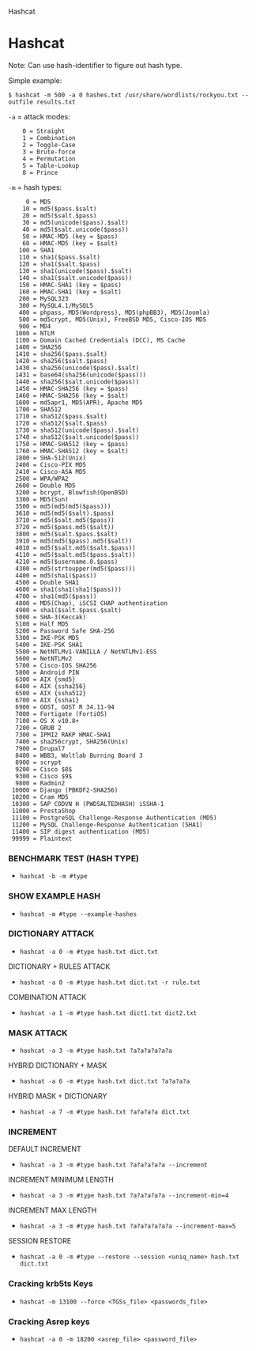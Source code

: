 Hashcat

# Hashcat

Note: Can use hash-identifier to figure out hash type.

Simple example:
```
$ hashcat -m 500 -a 0 hashes.txt /usr/share/wordlists/rockyou.txt --outfile results.txt
```
`-a` = attack modes:
```
    0 = Straight
    1 = Combination
    2 = Toggle-Case
    3 = Brute-force
    4 = Permutation
    5 = Table-Lookup
    8 = Prince
```

`-m` = hash types:
```
     0 = MD5
    10 = md5($pass.$salt)
    20 = md5($salt.$pass)
    30 = md5(unicode($pass).$salt)
    40 = md5($salt.unicode($pass))
    50 = HMAC-MD5 (key = $pass)
    60 = HMAC-MD5 (key = $salt)
   100 = SHA1
   110 = sha1($pass.$salt)
   120 = sha1($salt.$pass)
   130 = sha1(unicode($pass).$salt)
   140 = sha1($salt.unicode($pass))
   150 = HMAC-SHA1 (key = $pass)
   160 = HMAC-SHA1 (key = $salt)
   200 = MySQL323
   300 = MySQL4.1/MySQL5
   400 = phpass, MD5(Wordpress), MD5(phpBB3), MD5(Joomla)
   500 = md5crypt, MD5(Unix), FreeBSD MD5, Cisco-IOS MD5
   900 = MD4
  1000 = NTLM
  1100 = Domain Cached Credentials (DCC), MS Cache
  1400 = SHA256
  1410 = sha256($pass.$salt)
  1420 = sha256($salt.$pass)
  1430 = sha256(unicode($pass).$salt)
  1431 = base64(sha256(unicode($pass)))
  1440 = sha256($salt.unicode($pass))
  1450 = HMAC-SHA256 (key = $pass)
  1460 = HMAC-SHA256 (key = $salt)
  1600 = md5apr1, MD5(APR), Apache MD5
  1700 = SHA512
  1710 = sha512($pass.$salt)
  1720 = sha512($salt.$pass)
  1730 = sha512(unicode($pass).$salt)
  1740 = sha512($salt.unicode($pass))
  1750 = HMAC-SHA512 (key = $pass)
  1760 = HMAC-SHA512 (key = $salt)
  1800 = SHA-512(Unix)
  2400 = Cisco-PIX MD5
  2410 = Cisco-ASA MD5
  2500 = WPA/WPA2
  2600 = Double MD5
  3200 = bcrypt, Blowfish(OpenBSD)
  3300 = MD5(Sun)
  3500 = md5(md5(md5($pass)))
  3610 = md5(md5($salt).$pass)
  3710 = md5($salt.md5($pass))
  3720 = md5($pass.md5($salt))
  3800 = md5($salt.$pass.$salt)
  3910 = md5(md5($pass).md5($salt))
  4010 = md5($salt.md5($salt.$pass))
  4110 = md5($salt.md5($pass.$salt))
  4210 = md5($username.0.$pass)
  4300 = md5(strtoupper(md5($pass)))
  4400 = md5(sha1($pass))
  4500 = Double SHA1
  4600 = sha1(sha1(sha1($pass)))
  4700 = sha1(md5($pass))
  4800 = MD5(Chap), iSCSI CHAP authentication
  4900 = sha1($salt.$pass.$salt)
  5000 = SHA-3(Keccak)
  5100 = Half MD5
  5200 = Password Safe SHA-256
  5300 = IKE-PSK MD5
  5400 = IKE-PSK SHA1
  5500 = NetNTLMv1-VANILLA / NetNTLMv1-ESS
  5600 = NetNTLMv2
  5700 = Cisco-IOS SHA256
  5800 = Android PIN
  6300 = AIX {smd5}
  6400 = AIX {ssha256}
  6500 = AIX {ssha512}
  6700 = AIX {ssha1}
  6900 = GOST, GOST R 34.11-94
  7000 = Fortigate (FortiOS)
  7100 = OS X v10.8+
  7200 = GRUB 2
  7300 = IPMI2 RAKP HMAC-SHA1
  7400 = sha256crypt, SHA256(Unix)
  7900 = Drupal7
  8400 = WBB3, Woltlab Burning Board 3
  8900 = scrypt
  9200 = Cisco $8$
  9300 = Cisco $9$
  9800 = Radmin2
 10000 = Django (PBKDF2-SHA256)
 10200 = Cram MD5
 10300 = SAP CODVN H (PWDSALTEDHASH) iSSHA-1
 11000 = PrestaShop
 11100 = PostgreSQL Challenge-Response Authentication (MD5)
 11200 = MySQL Challenge-Response Authentication (SHA1)
 11400 = SIP digest authentication (MD5)
 99999 = Plaintext
```

### BENCHMARK TEST (HASH TYPE)

- `hashcat -b -m #type`

### SHOW EXAMPLE HASH

- `hashcat -m #type --example-hashes`

### DICTIONARY ATTACK

- `hashcat -a 0 -m #type hash.txt dict.txt`

DICTIONARY + RULES ATTACK

- `hashcat -a 0 -m #type hash.txt dict.txt -r rule.txt`

COMBINATION ATTACK

- `hashcat -a 1 -m #type hash.txt dict1.txt dict2.txt`

### MASK ATTACK

- `hashcat -a 3 -m #type hash.txt ?a?a?a?a?a?a`

HYBRID DICTIONARY + MASK

- `hashcat -a 6 -m #type hash.txt dict.txt ?a?a?a?a`

HYBRID MASK + DICTIONARY

- `hashcat -a 7 -m #type hash.txt ?a?a?a?a dict.txt`


### INCREMENT

DEFAULT INCREMENT

- `hashcat -a 3 -m #type hash.txt ?a?a?a?a?a --increment`

INCREMENT MINIMUM LENGTH

- `hashcat -a 3 -m #type hash.txt ?a?a?a?a?a --increment-min=4`

INCREMENT MAX LENGTH

- `hashcat -a 3 -m #type hash.txt ?a?a?a?a?a?a --increment-max=5`

SESSION RESTORE

- `hashcat -a 0 -m #type --restore --session <uniq_name> hash.txt dict.txt`


### Cracking krb5ts Keys

- `hashcat -m 13100 --force <TGSs_file> <passwords_file>`

### Cracking Asrep keys

- `hashcat -a 0 -m 18200 <asrep_file> <password_file>`

